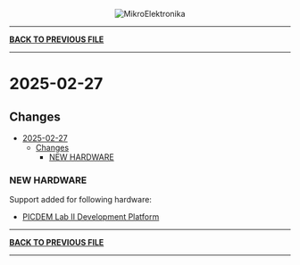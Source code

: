 <p align="center">
  <img src="http://www.mikroe.com/img/designs/beta/logo_small.png?raw=true" alt="MikroElektronika"/>
</p>

---

**[BACK TO PREVIOUS FILE](../changelog.md)**

---

# 2025-02-27

## Changes

- [2025-02-27](#2025-02-27)
  - [Changes](#changes)
    - [NEW HARDWARE](#new-hardware)

### NEW HARDWARE

Support added for following hardware:

+ [PICDEM Lab II Development Platform](https://mplab-discover.microchip.com/v2/item/com.microchip.portal.evalboard/Others/mcu08.dm163046/1.0.0?view=about)

---

**[BACK TO PREVIOUS FILE](../changelog.md)**

---
